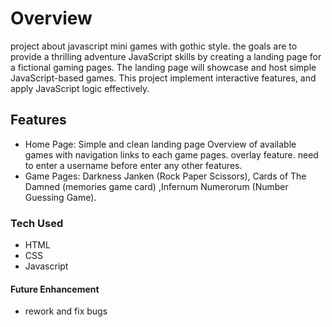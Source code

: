 # Overview
project about javascript mini games with gothic style. the goals are to provide a thrilling adventure JavaScript skills by creating a landing page for a fictional gaming pages. The landing page will showcase and host simple JavaScript-based games. This project implement interactive features, and apply JavaScript logic effectively.

## Features
-   Home Page: Simple and clean landing page Overview of available games with navigation links to each game pages. overlay feature. need to enter a username before enter any other features.
-   Game Pages: Darkness Janken (Rock Paper Scissors), Cards of The Damned (memories game card) ,Infernum Numerorum (Number Guessing Game).

### Tech Used
-   HTML
-   CSS
-   Javascript

#### Future Enhancement
-   rework and fix bugs
